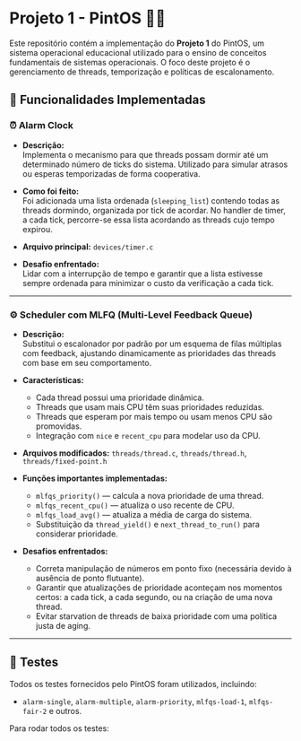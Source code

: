 # Projeto 1 - PintOS 🐣🐣

Este repositório contém a implementação do **Projeto 1** do PintOS, um sistema operacional educacional utilizado para o ensino de conceitos fundamentais de sistemas operacionais. O foco deste projeto é o gerenciamento de threads, temporização e políticas de escalonamento.

## 🔧 Funcionalidades Implementadas

### ⏰ Alarm Clock

- **Descrição:**  
  Implementa o mecanismo para que threads possam dormir até um determinado número de ticks do sistema. Utilizado para simular atrasos ou esperas temporizadas de forma cooperativa.

- **Como foi feito:**  
  Foi adicionada uma lista ordenada (`sleeping_list`) contendo todas as threads dormindo, organizada por tick de acordar. No handler de timer, a cada tick, percorre-se essa lista acordando as threads cujo tempo expirou.

- **Arquivo principal:** `devices/timer.c`

- **Desafio enfrentado:**  
  Lidar com a interrupção de tempo e garantir que a lista estivesse sempre ordenada para minimizar o custo da verificação a cada tick.

---

### ⚙️ Scheduler com MLFQ (Multi-Level Feedback Queue)

- **Descrição:**  
  Substitui o escalonador por padrão por um esquema de filas múltiplas com feedback, ajustando dinamicamente as prioridades das threads com base em seu comportamento.

- **Características:**
  - Cada thread possui uma prioridade dinâmica.
  - Threads que usam mais CPU têm suas prioridades reduzidas.
  - Threads que esperam por mais tempo ou usam menos CPU são promovidas.
  - Integração com `nice` e `recent_cpu` para modelar uso da CPU.

- **Arquivos modificados:** `threads/thread.c`, `threads/thread.h`, `threads/fixed-point.h`

- **Funções importantes implementadas:**
  - `mlfqs_priority()` — calcula a nova prioridade de uma thread.
  - `mlfqs_recent_cpu()` — atualiza o uso recente de CPU.
  - `mlfqs_load_avg()` — atualiza a média de carga do sistema.
  - Substituição da `thread_yield()` e `next_thread_to_run()` para considerar prioridade.

- **Desafios enfrentados:**
  - Correta manipulação de números em ponto fixo (necessária devido à ausência de ponto flutuante).
  - Garantir que atualizações de prioridade aconteçam nos momentos certos: a cada tick, a cada segundo, ou na criação de uma nova thread.
  - Evitar starvation de threads de baixa prioridade com uma política justa de aging.

---

## 🧪 Testes

Todos os testes fornecidos pelo PintOS foram utilizados, incluindo:

- `alarm-single`, `alarm-multiple`, `alarm-priority`, `mlfqs-load-1`, `mlfqs-fair-2` e outros.

Para rodar todos os testes:



